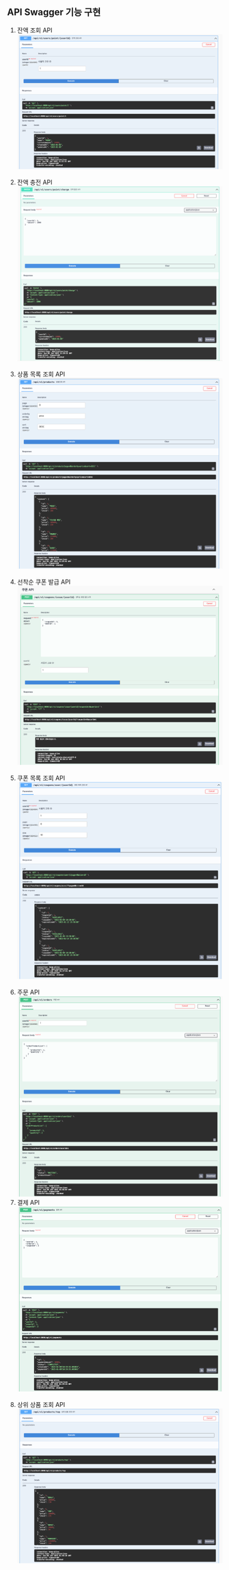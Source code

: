 ## API Swagger 기능 구현
1. 잔액 조회 API
![](point.png)
<br><br>
2. 잔액 충전 API
![](charge.png)
<br><br>
3. 상품 목록 조회 API
![](product.png)
<br><br>
4. 선착순 쿠폰 발급 API
![coupon1.png](coupon1.png)
<br><br>
5. 쿠폰 목록 조회 API
![coupon2.png](coupon2.png)
<br><br>
6. 주문 API
![order.png](order.png)
7. 결제 API
![payment.png](payment.png)
<br><br>
8. 상위 상품 조회 API
![popularProduct.png](popularProduct.png)